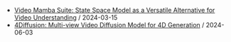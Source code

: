- [Video Mamba Suite: State Space Model as a Versatile Alternative for Video Understanding](https://github.com/deep-diver/hf-daily-paper-newsletter/blob/main/archive/45/2024-03-15+Video+Mamba+Suite%3A+State+Space+Model+as+a+Versatile+Alternative+for+Video+Understanding.yaml) / 2024-03-15
- [4Diffusion: Multi-view Video Diffusion Model for 4D Generation](https://github.com/deep-diver/hf-daily-paper-newsletter/blob/main/archive/92/2024-06-03+4Diffusion%3A+Multi-view+Video+Diffusion+Model+for+4D+Generation.yaml) / 2024-06-03
